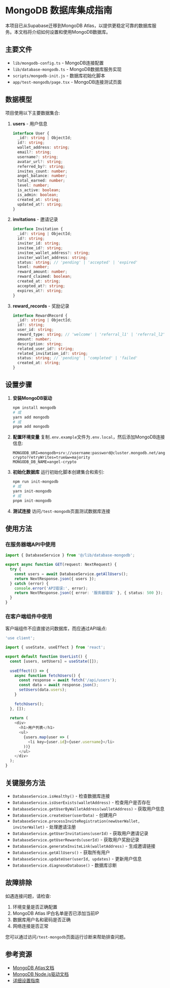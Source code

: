 # MongoDB 数据库集成指南

本项目已从Supabase迁移到MongoDB Atlas，以提供更稳定可靠的数据库服务。本文档将介绍如何设置和使用MongoDB数据库。

## 主要文件

- `lib/mongodb-config.ts` - MongoDB连接配置
- `lib/database-mongodb.ts` - MongoDB数据库服务实现
- `scripts/mongodb-init.js` - 数据库初始化脚本
- `app/test-mongodb/page.tsx` - MongoDB连接测试页面

## 数据模型

项目使用以下主要数据集合:

1. **users** - 用户信息
   ```typescript
   interface User {
     _id?: string | ObjectId;
     id?: string;
     wallet_address: string;
     email?: string;
     username?: string;
     avatar_url?: string;
     referred_by?: string;
     invites_count: number;
     angel_balance: number;
     total_earned: number;
     level: number;
     is_active: boolean;
     is_admin: boolean;
     created_at: string;
     updated_at?: string;
   }
   ```

2. **invitations** - 邀请记录
   ```typescript
   interface Invitation {
     _id?: string | ObjectId;
     id?: string;
     inviter_id: string;
     invitee_id?: string;
     invitee_wallet_address?: string;
     inviter_wallet_address: string;
     status: string; // 'pending' | 'accepted' | 'expired'
     level: number;
     reward_amount: number;
     reward_claimed: boolean;
     created_at: string;
     accepted_at?: string;
     expires_at?: string;
   }
   ```

3. **reward_records** - 奖励记录
   ```typescript
   interface RewardRecord {
     _id?: string | ObjectId;
     id?: string;
     user_id: string;
     reward_type: string; // 'welcome' | 'referral_l1' | 'referral_l2' | 'referral_l3'
     amount: number;
     description: string;
     related_user_id?: string;
     related_invitation_id?: string;
     status: string; // 'pending' | 'completed' | 'failed'
     created_at: string;
   }
   ```

## 设置步骤

1. **安装MongoDB驱动**
   ```bash
   npm install mongodb
   # 或
   yarn add mongodb
   # 或
   pnpm add mongodb
   ```

2. **配置环境变量**
   复制`.env.example`文件为`.env.local`，然后添加MongoDB连接信息:
   ```
   MONGODB_URI=mongodb+srv://username:password@cluster.mongodb.net/angel-crypto?retryWrites=true&w=majority
   MONGODB_DB_NAME=angel-crypto
   ```

3. **初始化数据库**
   运行初始化脚本创建集合和索引:
   ```bash
   npm run init-mongodb
   # 或
   yarn init-mongodb
   # 或
   pnpm init-mongodb
   ```

4. **测试连接**
   访问`/test-mongodb`页面测试数据库连接

## 使用方法

### 在服务器端API中使用

```typescript
import { DatabaseService } from '@/lib/database-mongodb';

export async function GET(request: NextRequest) {
  try {
    const users = await DatabaseService.getAllUsers();
    return NextResponse.json({ users });
  } catch (error) {
    console.error('API错误:', error);
    return NextResponse.json({ error: '服务器错误' }, { status: 500 });
  }
}
```

### 在客户端组件中使用

客户端组件不应直接访问数据库，而应通过API端点:

```typescript
'use client';

import { useState, useEffect } from 'react';

export default function UserList() {
  const [users, setUsers] = useState([]);
  
  useEffect(() => {
    async function fetchUsers() {
      const response = await fetch('/api/users');
      const data = await response.json();
      setUsers(data.users);
    }
    
    fetchUsers();
  }, []);
  
  return (
    <div>
      <h1>用户列表</h1>
      <ul>
        {users.map(user => (
          <li key={user.id}>{user.username}</li>
        ))}
      </ul>
    </div>
  );
}
```

## 关键服务方法

- `DatabaseService.isHealthy()` - 检查数据库连接
- `DatabaseService.isUserExists(walletAddress)` - 检查用户是否存在
- `DatabaseService.getUserByWalletAddress(walletAddress)` - 获取用户信息
- `DatabaseService.createUser(userData)` - 创建用户
- `DatabaseService.processInviteRegistration(newUserWallet, inviterWallet)` - 处理邀请注册
- `DatabaseService.getUserInvitations(userId)` - 获取用户邀请记录
- `DatabaseService.getUserRewards(userId)` - 获取用户奖励记录
- `DatabaseService.generateInviteLink(walletAddress)` - 生成邀请链接
- `DatabaseService.getAllUsers()` - 获取所有用户
- `DatabaseService.updateUser(userId, updates)` - 更新用户信息
- `DatabaseService.diagnoseDatabase()` - 数据库诊断

## 故障排除

如遇连接问题，请检查:

1. 环境变量是否正确配置
2. MongoDB Atlas IP白名单是否已添加当前IP
3. 数据库用户名和密码是否正确
4. 网络连接是否正常

您可以通过访问`/test-mongodb`页面运行诊断来帮助排查问题。

## 参考资源

- [MongoDB Atlas文档](https://docs.atlas.mongodb.com/)
- [MongoDB Node.js驱动文档](https://mongodb.github.io/node-mongodb-native/)
- [详细设置指南](./MONGODB_SETUP_GUIDE.md) 